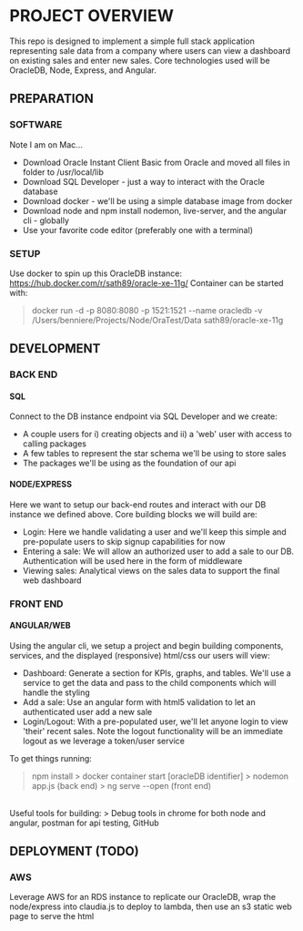 # PROJECT OVERVIEW
This repo is designed to implement a simple full stack application representing sale data from a company where users can view a dashboard on existing sales and enter new sales. Core technologies used will be OracleDB, Node, Express, and Angular.

## PREPARATION
### SOFTWARE
Note I am on Mac...<br>
<ul>
    <li>Download Oracle Instant Client Basic from Oracle and moved all files in folder to /usr/local/lib</li>
    <li>Download SQL Developer - just a way to interact with the Oracle database</li>
    <li>Download docker - we'll be using a simple database image from docker</li>
    <li>Download node and npm install nodemon, live-server, and the angular cli - globally</li>
    <li>Use your favorite code editor (preferably one with a terminal)</li>
</ul>

### SETUP
Use docker to spin up this OracleDB instance: https://hub.docker.com/r/sath89/oracle-xe-11g/
Container can be started with:
> docker run -d -p 8080:8080 -p 1521:1521 --name oracledb -v /Users/benniere/Projects/Node/OraTest/Data sath89/oracle-xe-11g

## DEVELOPMENT
### BACK END
#### SQL
Connect to the DB instance endpoint via SQL Developer and we create:
<ul>
    <li>A couple users for i) creating objects and ii) a 'web' user with access to calling packages</li>
    <li>A few tables to represent the star schema we'll be using to store sales</li>
    <li>The packages we'll be using as the foundation of our api</li>
</ul>

#### NODE/EXPRESS
Here we want to setup our back-end routes and interact with our DB instance we defined above. Core building blocks we will build are:
<ul>
    <li>Login: Here we handle validating a user and we'll keep this simple and pre-populate users to skip signup capabilities for now</li>
    <li>Entering a sale: We will allow an authorized user to add a sale to our DB. Authentication will be used here in the form of middleware</li>
    <li>Viewing sales: Analytical views on the sales data to support the final web dashboard</li>
</ul>

### FRONT END
#### ANGULAR/WEB
Using the angular cli, we setup a project and begin building components, services, and the displayed (responsive) html/css our users will view:
<ul>
    <li>Dashboard: Generate a section for KPIs, graphs, and tables. We'll use a service to get the data and pass to the child components which will handle the styling</li>
    <li>Add a sale: Use an angular form with html5 validation to let an authenticated user add a new sale</li>
    <li>Login/Logout: With a pre-populated user, we'll let anyone login to view 'their' recent sales. Note the logout functionality will be an immediate logout as we leverage a token/user service</li>
</ul>

To get things running:
> npm install > docker container start [oracleDB identifier] > nodemon app.js (back end) > ng serve --open (front end)

<br>
Useful tools for building:
> Debug tools in chrome for both node and angular, postman for api testing, GitHub

## DEPLOYMENT (TODO)
### AWS
Leverage AWS for an RDS instance to replicate our OracleDB, wrap the node/express into claudia.js to deploy to lambda, then use an s3 static web page to serve the html